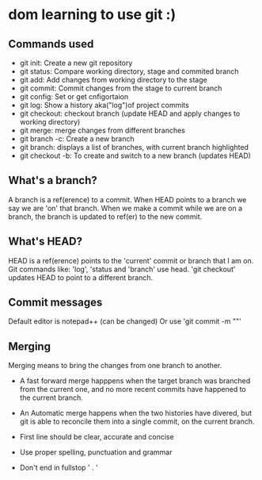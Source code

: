 # dom learning to use git :)

## Commands used 

- git init: Create a new git repository
- git status: Compare working directory, stage and commited branch
- git add: Add changes from working directory to the stage
- git commit: Commit changes from the stage to current branch 
- git config: Set or get cnfigortaion
- git log: Show a history aka("log")of project commits
- git checkout: checkout branch (update HEAD and apply changes to working directory)
- git merge: merge changes from different branches
- git branch -c: Create a new branch 
- git branch: displays a list  of branches, with current branch highlighted
- git checkout -b: To create and switch to a new branch (updates HEAD)

## What's a branch?

A branch is a ref(erence) to a commit. When HEAD points to a branch we say we are 'on' that branch. When we make
a commit while we are on a branch, the branch is updated to ref(er) to the new commit.

## What's HEAD?

HEAD is a ref(erence) points to the 'current' commit or branch that I am on. Git commands like: 'log', 'status and
 'branch' use head. 'git checkout' updates HEAD to point to a different branch.
 
## Commit messages 
 
Default editor is notepad++ (can be changed)
Or use 'git commit -m "<message>"'

## Merging

Merging means to bring the changes from one branch to another.
- A fast forward merge happpens when the target branch was branched from the current one, and no more recent commits have happened to the current branch.
- An Automatic merge happens when the two histories have divered, but git is able to reconcile them into a single commit, on the current branch.

- First line should be clear, accurate and concise
- Use proper spelling, punctuation and grammar
- Don't end in fullstop ' . '